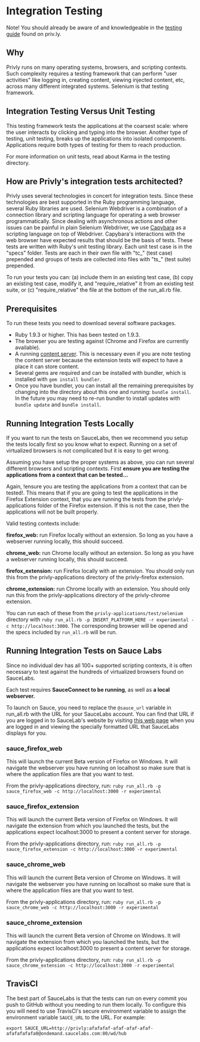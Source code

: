 # Integration Testing

Note! You should already be aware of and knowledgeable in the
[testing guide](https://priv.ly/pages/develop#Testing101)
found on priv.ly.

## Why

Privly runs on many operating systems, browsers, and scripting contexts. Such
complexity requires a testing framework that can perform "user activities"
like logging in, creating content, viewing injected content, etc, across
many different integrated systems. Selenium is that testing framework.

## Integration Testing Versus Unit Testing

This testing framework tests the applications at the coarsest scale: where the
user interacts by clicking and typing into the browser. Another
type of testing, unit testing, breaks up the applications into isolated components.
Applications require both types of testing for them to reach production.

For more information on unit tests, read about Karma in the testing directory.

## How are Privly's integration tests architected?

Privly uses several technologies in concert for integration tests.
Since these technologies are best supported in the Ruby programming language,
several Ruby libraries are used. Selenium Webdriver is a combination of
a connection library and scripting language for operating a web browser
programmatically. Since dealing with asynchronous actions and other
issues can be painful in plain Selenium Webdriver, we use
[Capybara](https://github.com/jnicklas/capybara) as a scripting language
on top of Webdriver. Capybara's interactions with the web browser have expected
results that should be the basis of tests. These tests are written with
Ruby's unit testing library. Each unit test case is in the "specs" folder.
Tests are each in their own file with "tc_" (test case) prepended and groups of
tests are collected into files with "ts_" (test suite) prepended.

To run your tests you can: (a) include them in an existing test case,
(b) copy an existing test case, modify it, and "require_relative"
it from an existing test suite, or (c) "require_relative" the file at the bottom
of the run_all.rb file.

## Prerequisites

To run these tests you need to download several software packages.

* Ruby 1.9.3 or higher. This has been tested on 1.9.3.
* The browser you are testing against (Chrome and Firefox are currently available).
* A running [content server](https://github.com/privly/privly-web). This is necessary
even if you are note testing the content server because the extension tests will
expect to have a place it can store content.
* Several gems are required and can be installed with bundler, which is installed
with `gem install bundler`.
* Once you have bundler, you can install all the remaining prerequisites by changing
into the directory about this one and running: `bundle install`. In the future you may
need to re-run bundler to install updates with `bundle update` and `bundle install`.

## Running Integration Tests Locally

If you want to run the tests on SauceLabs, then we recommend you setup the tests locally
first so you know what to expect. Running on a set of virtualized browsers is not
complicated but it is easy to get wrong.

Assuming you have setup the proper systems as above, you can run several different
browsers and scripting contexts. First **ensure you are testing the applications
from a context that can be tested...**

Again, !ensure you are testing the applications from a context that can be tested!.
This means that if you are going to test the applications in the Firefox Extension
context, that you are running the tests from the privly-applications folder of the
Firefox extension. If this is not the case, then the applications will not be built
properly.

Valid testing contexts include:

**firefox_web:** run Firefox locally without an extension. So long as you have
a webserver running locally, this should succeed.

**chrome_web:** run Chrome locally without an extension. So long as you have
a webserver running locally, this should succeed.

**firefox_extension:** run Firefox locally with an extension. You should only run
this from the privly-applications directory of the privly-firefox extension.

**chrome_extension:** run Chrome locally with an extension. You should only run
this from the privly-applications directory of the privly-chrome extension.

You can run each of these from the `privly-applications/test/selenium` directory with
`ruby run_all.rb -p INSERT_PLATFORM_HERE -r experimental -c http://localhost:3000`.
The corresponding browser will be opened and the specs included by `run_all.rb` will be run.

## Running Integration Tests on Sauce Labs

Since no individual dev has all 100+ supported scripting contexts, it is often
necessary to test against the hundreds of virtualized browsers found on SauceLabs.

Each test requires **SauceConnect to be running**, as well as **a local webserver.**

To launch on Sauce, you need to replace the `@sauce_url` variable in run_all.rb
with the URL for your SauceLabs account. You can find that URL if you are logged
in to SauceLab's website by visiting [this web page](https://saucelabs.com/docs/ondemand/getting-started/env/ruby/se2/mac)
when you are logged in and viewing the specially formatted URL that SauceLabs
displays for you.

### sauce_firefox_web

This will launch the current Beta version of Firefox on Windows. It will navigate the
webserver you have running on localhost so make sure that is where the application files are that you want to test.

From the privly-applications directory, run: `ruby run_all.rb -p sauce_firefox_web -c http://localhost:3000 -r experimental`

### sauce_firefox_extension

This will launch the current Beta version of Firefox on Windows. It will navigate the
extension from which you launched the tests, but the applications expect localhost:3000 to present a content server for storage.

From the privly-applications directory, run: `ruby run_all.rb -p sauce_firefox_extension -c http://localhost:3000 -r experimental`

### sauce_chrome_web

This will launch the current Beta version of Chrome on Windows. It will navigate the
webserver you have running on localhost so make sure that is where the application files are that you want to test.

From the privly-applications directory, run: `ruby run_all.rb -p sauce_chrome_web -c http://localhost:3000 -r experimental`

### sauce_chrome_extension

This will launch the current Beta version of Chrome on Windows. It will navigate the
extension from which you launched the tests, but the applications expect localhost:3000 to present a content server for storage.

From the privly-applications directory, run: `ruby run_all.rb -p sauce_chrome_extension -c http://localhost:3000 -r experimental`

## TravisCI

The best part of SauceLabs is that the tests can run on every commit you push
to GitHub without you needing to run them locally. To configure this you will need
to use TravisCI's secure environment variable to assign the environment variable
`SAUCE_URL` to the URL. For example:

    export SAUCE_URL=http://privly:afafafaf-afaf-afaf-afaf-afafafafafa0@ondemand.saucelabs.com:80/wd/hub
